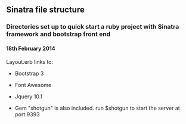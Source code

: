 ## Sinatra file structure
 
### Directories set up to quick start a ruby project with Sinatra framework and bootstrap front end

#### 18th February 2014

Layout.erb links to:

* Bootstrap 3

* Font Awesome

* Jquery 10.1

* Gem "shotgun" is also included. run $shotgun to start the server at port:9393